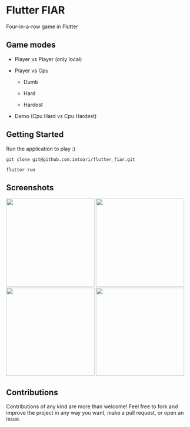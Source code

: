 # Flutter FIAR

Four-in-a-row game in Flutter

## Game modes

- Player vs Player (only local)

- Player vs Cpu

  - Dumb
  
  - Hard
  
  - Hardest
  
- Demo (Cpu Hard vs Cpu Hardest)

## Getting Started

Run the application to play :)

`git clone git@github.com:imtoori/flutter_fiar.git`

`flutter run`

## Screenshots

<img src="https://raw.githubusercontent.com/imtoori/flutter_fiar/master/screenshots/screen1.png" width="240"/>
<img src="https://raw.githubusercontent.com/imtoori/flutter_fiar/master/screenshots/screen2.png" width="240"/>
<img src="https://raw.githubusercontent.com/imtoori/flutter_fiar/master/screenshots/screen3.png" width="240"/>
<img src="https://raw.githubusercontent.com/imtoori/flutter_fiar/master/screenshots/screen4.png" width="240"/>

## Contributions

Contributions of any kind are more than welcome! Feel free to fork and improve the project in any way you want, make a pull request, or open an issue.
